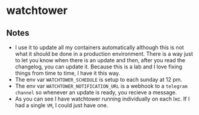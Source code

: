 # watchtower

## Notes
- I use it to update all my containers automatically although this is not what it should be done in a production environment. There is a way just to let you know when there is an update and then, after you read the changelog, you can update it. Because this is a lab and I love fixing things from time to time, I have it this way.
- The env var ``WATCHTOWER_SCHEDULE`` is setup to each sunday at 12 pm.
- The env var ``WATCHTOWER_NOTIFICATION_URL`` is a webhook to a ``telegram channel`` so whenever an update is ready, you recieve a message.
- As you can see I have watchtower running individually on each lxc. If I had a single `VM`, I could just have one. 
